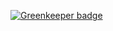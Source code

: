 
[![Greenkeeper badge](https://badges.greenkeeper.io/iliyaZelenko/Geekhub-PHP-2018-Home-Work.svg)](https://greenkeeper.io/)
